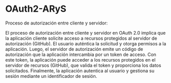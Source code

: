 # OAuth2-ARyS

Proceso de autorización entre cliente y servidor:

El proceso de autorización entre cliente y servidor en OAuth 2.0 implica que la aplicación cliente solicite acceso a recursos protegidos al servidor de autorización (GitHub). El usuario auténtica la solicitud y otorga permisos a la aplicación. Luego, el servidor de autorización emite un código de autorización que la aplicación intercambia por un token de acceso. Con este token, la aplicación puede acceder a los recursos protegidos en el servidor de recursos (GitHub), que valida el token y proporciona los datos solicitados. Finalmente, la aplicación autentica al usuario y gestiona su sesión mediante un identificador de sesión.
